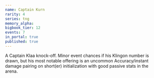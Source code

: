 ```yaml
---
name: Captain Kurn
rarity: 4
series: tng
memory_alpha:
bigbook_tier: 12
events: 7
in_portal: true
published: true
---
```


A Captain Klaa knock-off. Minor event chances if his Klingon number is drawn, but his most notable offering is an uncommon Accuracy/instant damage pairing on short(er) initialization with good passive stats in the arena.
